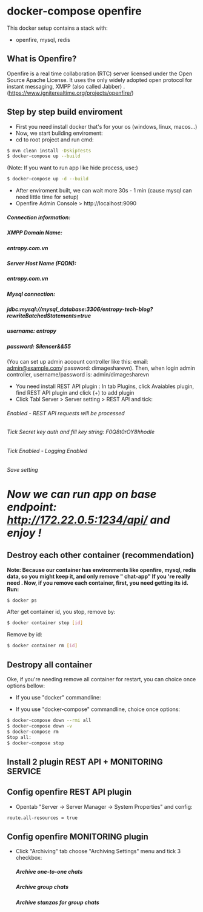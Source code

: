 # docker-compose openfire

This docker setup contains a stack with:

* openfire, mysql, redis

## What is Openfire?

Openfire is a real time collaboration (RTC) server licensed under the Open Source Apache License. It uses the only
widely adopted open protocol for instant messaging, XMPP (also called Jabber)
. (https://www.igniterealtime.org/projects/openfire/)

## Step by step build enviroment

* First you need install docker that's for your os (windows, linux, macos...)
* Now, we start building enviroment:
* cd to root project and run cmd:

```bash
$ mvn clean install -DskipTests
$ docker-compose up --build
```

(Note: If you want to run app like hide process, use:)

```bash
$ docker-compose up -d --build
```

* After enviroment built, we can wait more 30s - 1 min (cause mysql can need little time for setup)
* Openfire Admin Console > http://localhost:9090

##### Connection information:

##### XMPP Domain Name:

##### entropy.com.vn

##### Server Host Name (FQDN):

##### entropy.com.vn

##### Mysql connection:

##### jdbc:mysql://mysql_database:3306/entropy-tech-blog?rewriteBatchedStatements=true

##### username: entropy

##### password: Silencer&&55

(You can set up admin account controller like this: email: admin@example.com/ password: dimagesharevn). Then, when login
admin controller, username/password is: admin/dimagesharevn

* You need install REST API plugin : In tab Plugins, click Avaiables plugin, find REST API plugin and click (+) to add
  plugin
* Click Tabl Server > Server setting > REST API and tick:

###### Enabled - REST API requests will be processed

###### Tick Secret key auth and fill key string: F0Q8t0rOY8hhodIe

###### Tick Enabled - Logging Enabled

###### Save setting

# ***Now we can run app on base endpoint: http://172.22.0.5:1234/api/ and enjoy !***

## Destroy each other container (recommendation)

**Note: Because our container has environments like openfire, mysql, redis data, so you might keep it, and only remove "
chat-app" If you 're really need . Now, if you remove each container, first, you need getting its id. Run:**

```bash
$ docker ps
```

After get container id, you stop, remove by:

```bash
$ docker container stop [id]
```

Remove by id:

```bash
$ docker container rm [id]
```

## Destropy all container

Oke, if you're needing remove all container for restart, you can choice once options bellow:

* If you use "docker" commandline:

* If you use "docker-compose" commandline, choice once options:

```bash
$ docker-compose down --rmi all
$ docker-compose down -v
$ docker-compose rm
Stop all:
$ docker-compose stop

```

## Install 2 plugin REST API + MONITORING SERVICE

## Config openfire REST API plugin

* Opentab "Server -> Server Manager -> System Properties" and config:

```bash
route.all-resources = true
```

## Config openfire MONITORING plugin

* Click "Archiving" tab choose "Archiving Settings" menu and tick 3 checkbox:
  ##### Archive one-to-one chats
  ##### Archive group chats
  ##### Archive stanzas for group chats 